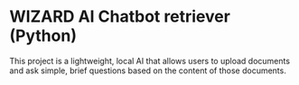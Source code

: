 # WIZARD AI Chatbot retriever (Python)
This project is a lightweight, local AI that allows users to upload documents and ask simple, brief questions based on the content of those documents. 
